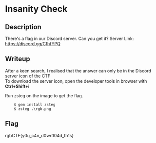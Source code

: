 # Insanity Check

## Description
There's a flag in our Discord server. Can you get it?
Server Link: https://discord.gg/CfhfYPQ

## Writeup
After a keen search, I realised that the answer can only be in the Discord server icon of the CTF\
To download the server icon, open the developer tools in browser with **Ctrl+Shift+i**

Run zsteg on the image to get the flag.

		$ gem install zsteg
		$ zsteg .\rgb.png
		
## Flag
rgbCTF{y0u_c4n_d0wn104d_th1s}
